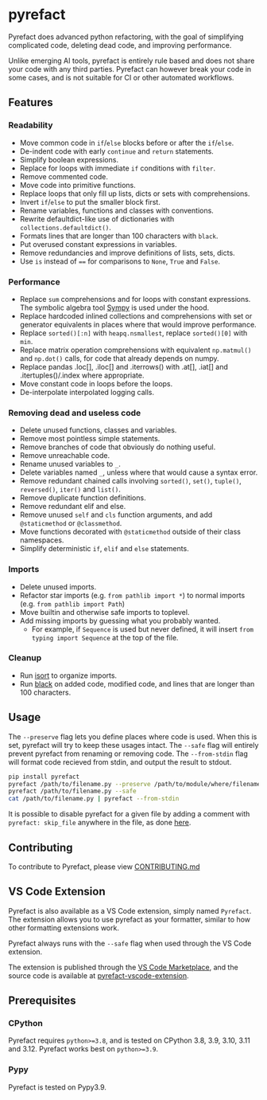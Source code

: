 # pyrefact

Pyrefact does advanced python refactoring, with the goal of simplifying complicated code, deleting dead code, and improving performance.

Unlike emerging AI tools, pyrefact is entirely rule based and does not share your code with any third parties. Pyrefact can however break your code in some cases, and is not suitable for CI or other automated workflows.

## Features

### Readability

* Move common code in `if`/`else` blocks before or after the `if`/`else`.
* De-indent code with early `continue` and `return` statements.
* Simplify boolean expressions.
* Replace for loops with immediate `if` conditions with `filter`.
* Remove commented code.
* Move code into primitive functions.
* Replace loops that only fill up lists, dicts or sets with comprehensions.
* Invert `if`/`else` to put the smaller block first.
* Rename variables, functions and classes with conventions.
* Rewrite defaultdict-like use of dictionaries with `collections.defaultdict()`.
* Formats lines that are longer than 100 characters with `black`.
* Put overused constant expressions in variables.
* Remove redundancies and improve definitions of lists, sets, dicts.
* Use `is` instead of `==` for comparisons to `None`, `True` and `False`.

### Performance

* Replace `sum` comprehensions and for loops with constant expressions. The symbolic algebra tool [Sympy](https://github.com/sympy/sympy) is used under the hood.
* Replace hardcoded inlined collections and comprehensions with set or generator equivalents in places where that would improve performance.
* Replace `sorted()[:n]` with `heapq.nsmallest`, replace `sorted()[0]` with `min`.
* Replace matrix operation comprehensions with equivalent `np.matmul()` and `np.dot()` calls, for code that already depends on numpy.
* Replace pandas .loc[], .iloc[] and .iterrows() with .at[], .iat[] and .itertuples()/.index where appropriate.
* Move constant code in loops before the loops.
* De-interpolate interpolated logging calls.

### Removing dead and useless code

* Delete unused functions, classes and variables.
* Remove most pointless simple statements.
* Remove branches of code that obviously do nothing useful.
* Remove unreachable code.
* Rename unused variables to `_`.
* Delete variables named `_`, unless where that would cause a syntax error.
* Remove redundant chained calls involving `sorted()`, `set()`, `tuple()`, `reversed()`, `iter()` and `list()`.
* Remove duplicate function definitions.
* Remove redundant elif and else.
* Remove unused `self` and `cls` function arguments, and add `@staticmethod` or `@classmethod`.
* Move functions decorated with `@staticmethod` outside of their class namespaces.
* Simplify deterministic `if`, `elif` and `else` statements.

### Imports

* Delete unused imports.
* Refactor star imports (e.g. `from pathlib import *`) to normal imports (e.g. `from pathlib import Path`)
* Move builtin and otherwise safe imports to toplevel.
* Add missing imports by guessing what you probably wanted.
  * For example, if `Sequence` is used but never defined, it will insert `from typing import Sequence` at the top of the file.

### Cleanup

* Run [isort](https://pycqa.github.io/isort/) to organize imports.
* Run [black](https://black.readthedocs.io/en/stable/) on added code, modified code, and lines that are longer than 100 characters.

## Usage

The `--preserve` flag lets you define places where code is used. When this is set, pyrefact will try to keep these usages intact.
The `--safe` flag will entirely prevent pyrefact from renaming or removing code.
The `--from-stdin` flag will format code recieved from stdin, and output the result to stdout.

```bash
pip install pyrefact
pyrefact /path/to/filename.py --preserve /path/to/module/where/filename/is/used
pyrefact /path/to/filename.py --safe
cat /path/to/filename.py | pyrefact --from-stdin
```

It is possible to disable pyrefact for a given file by adding a comment with `pyrefact: skip_file` anywhere in the file, as done [here](tests/unit/test_trace_origin.py).

## Contributing

To contribute to Pyrefact, please view [CONTRIBUTING.md](/CONTRIBUTING.md)

## VS Code Extension

Pyrefact is also available as a VS Code extension, simply named `Pyrefact`. The extension allows you to use pyrefact as your formatter, similar to how other formatting extensions work. 

Pyrefact always runs with the `--safe` flag when used through the VS Code extension.

The extension is published through the [VS Code Marketplace](https://marketplace.visualstudio.com/items?itemName=olleln.pyrefact), and the source code is available at [pyrefact-vscode-extension](https://github.com/OlleLindgren/pyrefact-vscode-extension).

## Prerequisites

### CPython

Pyrefact requires `python>=3.8`, and is tested on CPython 3.8, 3.9, 3.10, 3.11 and 3.12. Pyrefact works best on `python>=3.9`.

### Pypy

Pyrefact is tested on Pypy3.9.
